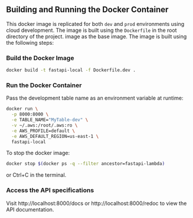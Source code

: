 ## Building and Running the Docker Container

This docker image is replicated for both ```dev``` and ```prod``` environments using cloud development. The image is built using the `Dockerfile` in the root directory of the project.  image as the base image. The image is built using the following steps:

### Build the Docker Image
```sh
docker build -t fastapi-local -f Dockerfile.dev .
```

### Run the Docker Container
Pass the development table name as an environment variable at runtime:
```sh
docker run \
  -p 8000:8000 \
  -e TABLE_NAME="MyTable-dev" \
  -v ~/.aws:/root/.aws:ro \
  -e AWS_PROFILE=default \
  -e AWS_DEFAULT_REGION=us-east-1 \
  fastapi-local
```

To stop the docker image:
```sh
docker stop $(docker ps -q --filter ancestor=fastapi-lambda)
```

or Ctrl+C in the terminal.

### Access the API specifications

Visit http://localhost:8000/docs or http://localhost:8000/redoc to view the API documentation.

